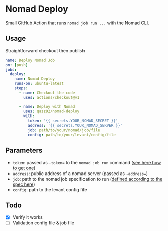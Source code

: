 # Nomad Deploy

Small GitHub Action that runs `nomad job run ...` with the Nomad CLI.

## Usage

Straightforward checkout then publish

```yaml
name: Deploy Nomad Job
on: [push]
jobs:
  deploy:
    name: Nomad Deploy
    runs-on: ubuntu-latest
    steps:
      - name: Checkout the code
        uses: actions/checkout@v1

      - name: Deploy with Nomad
        uses: qazz92/nomad-deploy
        with:
          token: '{{ secrets.YOUR_NOMAD_SECRET }}'
          address: '{{ secrets.YOUR_NOMAD_SERVER }}'
          job: path/to/your/nomad/job/file
          config: path/to/your/levant/config/file
```

## Parameters

* `token`: passed as `-token=` to the `nomad job run` command ([see here how to get one](https://www.nomadproject.io/guides/security/acl.html#acl-tokens))
* `address`: public address of a nomad server (passed as `-address=`)
* `job`: path to the nomad job specification to run ([defined according to the spec here](https://www.nomadproject.io/docs/job-specification/index.html))
* `config`: path to the levant config file

## Todo

- [x] Verify it works
- [ ] Validation config file & job file
